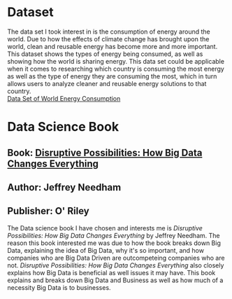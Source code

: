 # Dataset 
The data set I took interest in is the consumption of energy around the world. Due to how the effects of climate change has brought upon the world, clean and reusable energy has become more and more important. This dataset shows the types of energy being consumed, as well as showing how the world is sharing energy. This data set could be applicable when it comes to researching which country is consuming the most energy as well as the type of energy they are consuming the most, which in turn allows users to analyze cleaner and reusable energy solutions to that country.  
[Data Set of World Energy Consumption](https://datacommons.org/explore#q=What%20is%20the%20solar%20energy%20consumption%20around%20the%20world%3F)

# Data Science Book
## Book: [Disruptive Possibilities: How Big Data Changes Everything](https://learning.oreilly.com/library/view/disruptive-possibilities-how/9781449368999/?sso_link=yes&sso_link_from=sdsu-edu)
## Author: Jeffrey Needham
## Publisher: O' Riley 
The Data science book I have chosen and interests me is *Disruptive Possibilities: How Big Data Changes Everything* by Jeffrey Needham. The reason this book interested me was due to how the book breaks down Big Data, explaining the idea of Big Data, why it's so important, and how companies who are Big Data Driven are outcompeteing companies who are not. *Disruptive Possibilities: How Big Data Changes Everything* also closely explains how Big Data is beneficial as well issues it may have. This book explains and breaks down Big Data and Business as well as how much of a necessity Big Data is to businesses.
